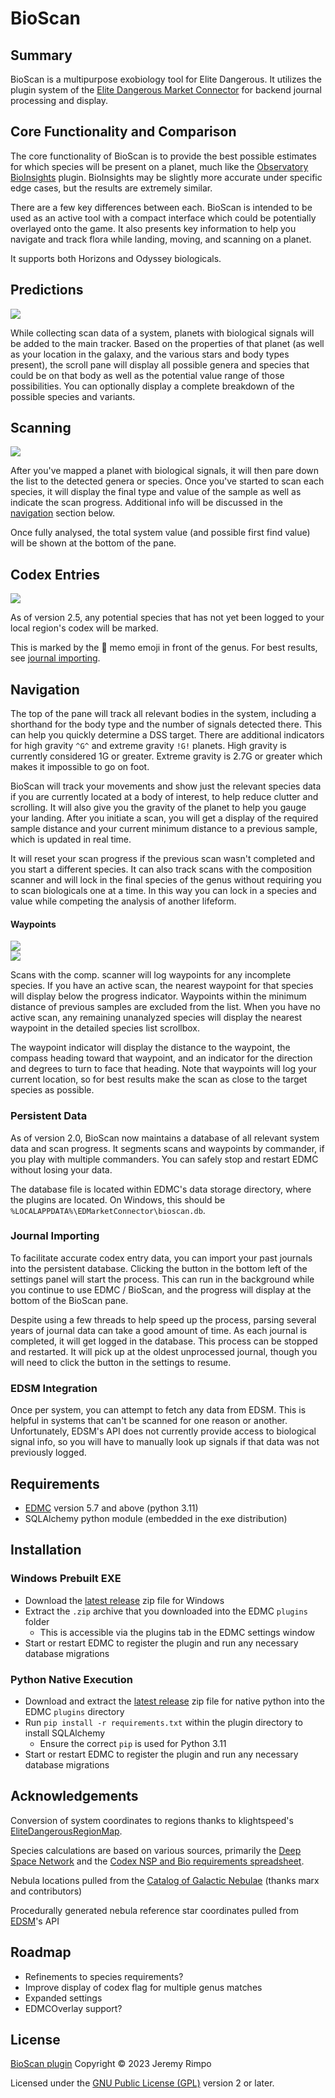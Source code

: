 # BioScan

## Summary

BioScan is a multipurpose exobiology tool for Elite Dangerous. It utilizes the plugin system of the [Elite Dangerous
Market Connector][EDMC] for backend journal processing and display.

## Core Functionality and Comparison

The core functionality of BioScan is to provide the best possible estimates for which species will be present on a
planet, much like the [Observatory] [BioInsights] plugin. BioInsights may be slightly more accurate under specific edge
cases, but the results are extremely similar.

There are a few key differences between each. BioScan is intended to be used as an active tool with a compact
interface which could be potentially overlayed onto the game. It also presents key information to help you navigate and
track flora while landing, moving, and scanning on a planet.

It supports both Horizons and Odyssey biologicals.

## Predictions

<img src="BioScan-FSS.png">

While collecting scan data of a system, planets with biological signals will be added to the main tracker. Based on the
properties of that planet (as well as your location in the galaxy, and the various stars and body types present), the
scroll pane will display all possible genera and species that could be on that body as well as the potential value range
of those possibilities. You can optionally display a complete breakdown of the possible species and variants.

## Scanning

<img src="BioScan-SAA-Prog-2.png">

After you've mapped a planet with biological signals, it will then pare down the list to the detected genera or species.
Once you've started to scan each species, it will display the final type and value of the sample as well as indicate the
scan progress. Additional info will be discussed in the [navigation](#navigation) section below.

Once fully analysed, the total system value (and possible first find value) will be shown at the bottom of the pane.

## Codex Entries

<img src="BioScan-Codex.png">

As of version 2.5, any potential species that has not yet been logged to your local region's codex will be marked.

This is marked by the 📝 memo emoji in front of the genus. For best results,
see [journal importing](#journal-importing).

## Navigation

The top of the pane will track all relevant bodies in the system, including a shorthand for the body type and the number
of signals detected there. This can help you quickly determine a DSS target. There are additional indicators for high
gravity `^G^` and extreme gravity `!G!` planets. High gravity is currently considered 1G or greater. Extreme gravity
is 2.7G or greater which makes it impossible to go on foot.

BioScan will track your movements and show just the relevant species data if you are currently located at a body of
interest, to help reduce clutter and scrolling. It will also give you the gravity of the planet to help you gauge your
landing. After you initiate a scan, you will get a display of the required sample distance and your current minimum
distance to a previous sample, which is updated in real time.

It will reset your scan progress if the previous scan wasn't completed and you start a different species. It can also
track scans with the composition scanner and will lock in the final species of the genus without requiring you to scan
biologicals one at a time. In this way you can lock in a species and value while competing the analysis of another
lifeform.

#### Waypoints

<img src="BioScan-Waypoints.png"><br><img src="BioScan-Active-Waypoint.png">

Scans with the comp. scanner will log waypoints for any incomplete species. If you have an active scan, the nearest
waypoint for that species will display below the progress indicator. Waypoints within the minimum distance of previous
samples are excluded from the list. When you have no active scan, any remaining unanalyzed species will display the
nearest waypoint in the detailed species list scrollbox.

The waypoint indicator will display the distance to the waypoint, the compass heading toward that waypoint, and an
indicator for the direction and degrees to turn to face that heading. Note that waypoints will log your current
location, so for best results make the scan as close to the target species as possible.

### Persistent Data

As of version 2.0, BioScan now maintains a database of all relevant system data and scan progress. It segments scans and
waypoints by commander, if you play with multiple commanders. You can safely stop and restart EDMC without losing your
data.

The database file is located within EDMC's data storage directory, where the plugins are located. On Windows, this
should be `%LOCALAPPDATA%\EDMarketConnector\bioscan.db`.

### Journal Importing

To facilitate accurate codex entry data, you can import your past journals into the persistent database. Clicking the
button in the bottom left of the settings panel will start the process. This can run in the background while you
continue to use EDMC / BioScan, and the progress will display at the bottom of the BioScan pane.

Despite using a few threads to help speed up the process, parsing several years of journal data can take a good amount
of time. As each journal is completed, it will get logged in the database. This process can be stopped and restarted. It
will pick up at the oldest unprocessed journal, though you will need to click the button in the settings to resume.

### EDSM Integration

Once per system, you can attempt to fetch any data from EDSM. This is helpful in systems that can't be scanned for one
reason or another. Unfortunately, EDSM's API does not currently provide access to biological signal info, so you will
have to manually look up signals if that data was not previously logged.

## Requirements
* [EDMC] version 5.7 and above (python 3.11)
* SQLAlchemy python module (embedded in the exe distribution)

## Installation

### Windows Prebuilt EXE
* Download the [latest release] zip file for Windows
* Extract the `.zip` archive that you downloaded into the EDMC `plugins` folder
  * This is accessible via the plugins tab in the EDMC settings window
* Start or restart EDMC to register the plugin and run any necessary database migrations

### Python Native Execution
* Download and extract the [latest release] zip file for native python into the EDMC `plugins` directory
* Run `pip install -r requirements.txt` within the plugin directory to install SQLAlchemy
  * Ensure the correct `pip` is used for Python 3.11
* Start or restart EDMC to register the plugin and run any necessary database migrations

## Acknowledgements

Conversion of system coordinates to regions thanks to klightspeed's [EliteDangerousRegionMap].

Species calculations are based on various sources, primarily the 
[Deep Space Network] and the
[Codex NSP and Bio requirements spreadsheet][Bio req spreadsheet].

Nebula locations pulled from the [Catalog of Galactic Nebulae] (thanks marx and contributors)

Procedurally generated nebula reference star coordinates pulled from [EDSM]'s API

## Roadmap

* Refinements to species requirements?
* Improve display of codex flag for multiple genus matches
* Expanded settings
* EDMCOverlay support?

## License

[BioScan plugin][BioScan] Copyright © 2023 Jeremy Rimpo

Licensed under the [GNU Public License (GPL)][GPLv2] version 2 or later.

[EDMC]: https://github.com/EDCD/EDMarketConnector/wiki
[EDSM]: https://www.edsm.net/
[Deep Space Network]: https://ed-dsn.net/
[Bio req spreadsheet]: https://docs.google.com/spreadsheets/d/1nV_UD_0kIxkWAHhAqvf62ILHpbYzdZpJ53CqPHn3qlA/
[EliteDangerousRegionMap]: https://github.com/klightspeed/EliteDangerousRegionMap/
[Catalog of Galactic Nebulae]: https://forums.frontier.co.uk/threads/catalogue-of-galactic-nebulae-submit-your-planetary-nebulae.511743/
[BioScan]: https://github.com/Silarn/EDMC-BioScan
[Observatory]: https://github.com/Xjph/ObservatoryCore
[BioInsights]: https://edjp.colacube.net/observatory
[latest release]: https://github.com/Silarn/EDMC-BioScan/releases/latest
[GPLv2]: http://www.gnu.org/licenses/gpl-2.0.html
